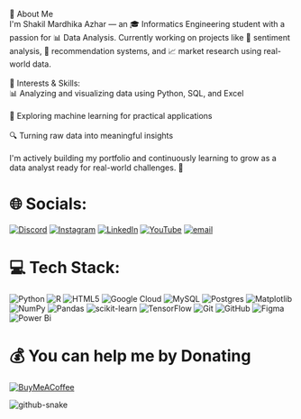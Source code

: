 👋 About Me<br>I'm Shakil Mardhika Azhar — an 🎓 Informatics Engineering student with a passion for 📊 Data Analysis. Currently working on projects like 📝 sentiment analysis, 🎯 recommendation systems, and 📈 market research using real-world data.<br><br>🔧 Interests & Skills:<br>📊 Analyzing and visualizing data using Python, SQL, and Excel<br><br>🤖 Exploring machine learning for practical applications<br><br>🔍 Turning raw data into meaningful insights<br><br>I'm actively building my portfolio and continuously learning to grow as a data analyst ready for real-world challenges. 🚀

# 🌐 Socials:
[![Discord](https://img.shields.io/badge/Discord-%237289DA.svg?logo=discord&logoColor=white)](https://discord.gg/https://discord.gg/XMh3CcZH) [![Instagram](https://img.shields.io/badge/Instagram-%23E4405F.svg?logo=Instagram&logoColor=white)](https://instagram.com/shaqilzhar) [![LinkedIn](https://img.shields.io/badge/LinkedIn-%230077B5.svg?logo=linkedin&logoColor=white)](https://linkedin.com/in/shakil-mardhika-azhar-785643190/) [![YouTube](https://img.shields.io/badge/YouTube-%23FF0000.svg?logo=YouTube&logoColor=white)](https://youtube.com/@shaqilazhar?feature=shared) [![email](https://img.shields.io/badge/Email-D14836?logo=gmail&logoColor=white)](mailto:mardhikazhar@gmail.com) 

# 💻 Tech Stack:
![Python](https://img.shields.io/badge/python-3670A0?style=flat&logo=python&logoColor=ffdd54) ![R](https://img.shields.io/badge/r-%23276DC3.svg?style=flat&logo=r&logoColor=white) ![HTML5](https://img.shields.io/badge/html5-%23E34F26.svg?style=flat&logo=html5&logoColor=white) ![Google Cloud](https://img.shields.io/badge/GoogleCloud-%234285F4.svg?style=flat&logo=google-cloud&logoColor=white) ![MySQL](https://img.shields.io/badge/mysql-4479A1.svg?style=flat&logo=mysql&logoColor=white) ![Postgres](https://img.shields.io/badge/postgres-%23316192.svg?style=flat&logo=postgresql&logoColor=white) ![Matplotlib](https://img.shields.io/badge/Matplotlib-%23ffffff.svg?style=flat&logo=Matplotlib&logoColor=black) ![NumPy](https://img.shields.io/badge/numpy-%23013243.svg?style=flat&logo=numpy&logoColor=white) ![Pandas](https://img.shields.io/badge/pandas-%23150458.svg?style=flat&logo=pandas&logoColor=white) ![scikit-learn](https://img.shields.io/badge/scikit--learn-%23F7931E.svg?style=flat&logo=scikit-learn&logoColor=white) ![TensorFlow](https://img.shields.io/badge/TensorFlow-%23FF6F00.svg?style=flat&logo=TensorFlow&logoColor=white) ![Git](https://img.shields.io/badge/git-%23F05033.svg?style=flat&logo=git&logoColor=white) ![GitHub](https://img.shields.io/badge/github-%23121011.svg?style=flat&logo=github&logoColor=white) ![Figma](https://img.shields.io/badge/figma-%23F24E1E.svg?style=flat&logo=figma&logoColor=white) ![Power Bi](https://img.shields.io/badge/power_bi-F2C811?style=flat&logo=powerbi&logoColor=black)

# 💰 You can help me by Donating
[![BuyMeACoffee](https://img.shields.io/badge/Buy%20Me%20a%20Coffee-ffdd00?style=for-the-badge&logo=buy-me-a-coffee&logoColor=black)](https://buymeacoffee.com/shaqilazh                ) 

<picture>
<source media="(prefers-color-scheme: dark)" srcset="https://raw.githubusercontent.com/tobiasmeyhoefer/tobiasmeyhoefer/output/github-snake-dark.svg" />
<source media="(prefers-color-scheme: light)" srcset="https://raw.githubusercontent.com/tobiasmeyhoefer/tobiasmeyhoefer/output/github-snake.svg" />
<img alt="github-snake" src="https://raw.githubusercontent.com/tobiasmeyhoefer/tobiasmeyhoefer/output/github-snake.svg" />
</picture>
  
<!-- Proudly created with GPRM ( https://gprm.itsvg.in ) -->
